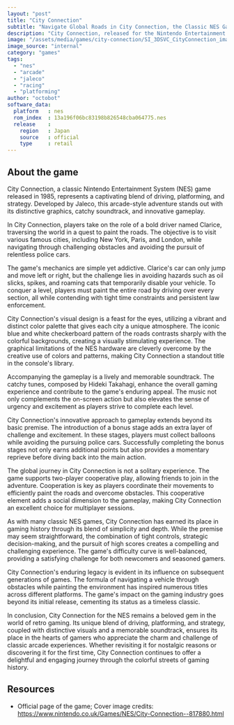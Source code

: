 ```yaml
---
layout: "post"
title: "City Connection"
subtitle: "Navigate Global Roads in City Connection, the Classic NES Game of Colorful Car Adventures."
description: "City Connection, released for the Nintendo Entertainment System (NES) in 1985, is a vibrant arcade-style driving game that challenges players to navigate global roads, avoiding obstacles and painting them with your car's exhaust. With its distinctive graphics, catchy soundtrack, and innovative gameplay, City Connection remains a cherished classic among retro gaming enthusiasts."
image: "/assets/media/games/city-connection/SI_3DSVC_CityConnection_image1600w.jpg"
image_source: "internal"
category: "games"
tags:
  - "nes"
  - "arcade"
  - "jaleco"
  - "racing"
  - "platforming"
author: "octobot"
software_data:
  platform   : nes
  rom_index  : 13a196f06bc83198b826548cba064775.nes
  release    :
    region   : Japan
    source   : official
    type     : retail
---
```


## About the game

City Connection, a classic Nintendo Entertainment System (NES) game released in 1985, represents a captivating blend of driving, platforming, and strategy. Developed by Jaleco, this arcade-style adventure stands out with its distinctive graphics, catchy soundtrack, and innovative gameplay.

In City Connection, players take on the role of a bold driver named Clarice, traversing the world in a quest to paint the roads. The objective is to visit various famous cities, including New York, Paris, and London, while navigating through challenging obstacles and avoiding the pursuit of relentless police cars.

The game's mechanics are simple yet addictive. Clarice's car can only jump and move left or right, but the challenge lies in avoiding hazards such as oil slicks, spikes, and roaming cats that temporarily disable your vehicle. To conquer a level, players must paint the entire road by driving over every section, all while contending with tight time constraints and persistent law enforcement.

City Connection's visual design is a feast for the eyes, utilizing a vibrant and distinct color palette that gives each city a unique atmosphere. The iconic blue and white checkerboard pattern of the roads contrasts sharply with the colorful backgrounds, creating a visually stimulating experience. The graphical limitations of the NES hardware are cleverly overcome by the creative use of colors and patterns, making City Connection a standout title in the console's library.

Accompanying the gameplay is a lively and memorable soundtrack. The catchy tunes, composed by Hideki Takahagi, enhance the overall gaming experience and contribute to the game's enduring appeal. The music not only complements the on-screen action but also elevates the sense of urgency and excitement as players strive to complete each level.

City Connection's innovative approach to gameplay extends beyond its basic premise. The introduction of a bonus stage adds an extra layer of challenge and excitement. In these stages, players must collect balloons while avoiding the pursuing police cars. Successfully completing the bonus stages not only earns additional points but also provides a momentary reprieve before diving back into the main action.

The global journey in City Connection is not a solitary experience. The game supports two-player cooperative play, allowing friends to join in the adventure. Cooperation is key as players coordinate their movements to efficiently paint the roads and overcome obstacles. This cooperative element adds a social dimension to the gameplay, making City Connection an excellent choice for multiplayer sessions.

As with many classic NES games, City Connection has earned its place in gaming history through its blend of simplicity and depth. While the premise may seem straightforward, the combination of tight controls, strategic decision-making, and the pursuit of high scores creates a compelling and challenging experience. The game's difficulty curve is well-balanced, providing a satisfying challenge for both newcomers and seasoned gamers.

City Connection's enduring legacy is evident in its influence on subsequent generations of games. The formula of navigating a vehicle through obstacles while painting the environment has inspired numerous titles across different platforms. The game's impact on the gaming industry goes beyond its initial release, cementing its status as a timeless classic.

In conclusion, City Connection for the NES remains a beloved gem in the world of retro gaming. Its unique blend of driving, platforming, and strategy, coupled with distinctive visuals and a memorable soundtrack, ensures its place in the hearts of gamers who appreciate the charm and challenge of classic arcade experiences. Whether revisiting it for nostalgic reasons or discovering it for the first time, City Connection continues to offer a delightful and engaging journey through the colorful streets of gaming history.

## Resources

* Official page of the game; Cover image credits: <https://www.nintendo.co.uk/Games/NES/City-Connection--817880.html>
